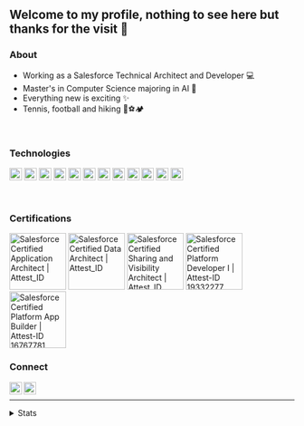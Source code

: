 ## Welcome to my profile, nothing to see here but thanks for the visit 👋


### About
- Working as a Salesforce Technical Architect and Developer 💻
- Master's in Computer Science majoring in AI 🤖
- Everything new is exciting ✨
- Tennis, football and hiking 🎾⚽🏕️

<br/>

### Technologies

<img alt="Salesforce" width="22px" src="https://cdn.jsdelivr.net/npm/simple-icons@v3/icons/salesforce.svg"/> <img alt="Javascript" width="22px" src="https://cdn.jsdelivr.net/npm/simple-icons@v3/icons/javascript.svg"/> <img alt="HTML" width="22px" src="https://cdn.jsdelivr.net/npm/simple-icons@v3/icons/html5.svg"/> <img alt="CSS" width="22px" src="https://cdn.jsdelivr.net/npm/simple-icons@v3/icons/css3.svg"/> <img alt="Java" width="22px" src="https://cdn.jsdelivr.net/npm/simple-icons@v3/icons/java.svg"/> <img alt="Vue" width="22px" src="https://cdn.jsdelivr.net/npm/simple-icons@v3/icons/vue-dot-js.svg"/> <img alt="Node" width="22px" src="https://cdn.jsdelivr.net/npm/simple-icons@v3/icons/node-dot-js.svg"/> <img alt="Web components" width="22px" src="https://cdn.jsdelivr.net/npm/simple-icons@v3/icons/webcomponents-dot-org.svg"/> <img alt="Sass" width="22px" src="https://cdn.jsdelivr.net/npm/simple-icons@v3/icons/sass.svg"/> <img alt="Jekyll" width="22px" src="https://cdn.jsdelivr.net/npm/simple-icons@v3/icons/jekyll.svg"/> <img alt="Python" width="22px" src="https://cdn.jsdelivr.net/npm/simple-icons@v3/icons/python.svg"/> <img alt="Firebase" width="22px" src="https://cdn.jsdelivr.net/npm/simple-icons@v3/icons/firebase.svg"/>

<!--
<img alt="MySQL" width="22px" src="https://cdn.jsdelivr.net/npm/simple-icons@v3/icons/mysql.svg"/>
<img alt="LaTeX" width="22px" src="https://cdn.jsdelivr.net/npm/simple-icons@v3/icons/latex.svg"/>
<img alt="VS Code" width="22px" src="https://cdn.jsdelivr.net/npm/simple-icons@v3/icons/visualstudiocode.svg"/>
<img alt="Adobe inDesign" width="22px" src="https://cdn.jsdelivr.net/npm/simple-icons@v3/icons/adobeindesign.svg"/>
<img alt="Adobe illustrator" width="22px" src="https://cdn.jsdelivr.net/npm/simple-icons@v3/icons/adobeillustrator.svg"/>
<img alt="Adobe Lightroom" width="22px" src="https://cdn.jsdelivr.net/npm/simple-icons@v3/icons/adobelightroomcc.svg"/>
<img alt="Adobe XD" width="22px" src="https://cdn.jsdelivr.net/npm/simple-icons@v3/icons/adobexd.svg"/>
-->

<br/>

### Certifications

<img alt="Salesforce Certified Application Architect | Attest_ID " width="100px" src="https://drm--c.na114.content.force.com/servlet/servlet.ImageServer?id=0153k00000A5Mty&oid=00DF0000000gZsu&lastMod=1617268288000" style="margin: 0px; padding: 0px"/> <img alt="Salesforce Certified Data Architect | Attest_ID " width="100px" src="https://drm--c.na114.content.force.com/servlet/servlet.ImageServer?id=0153k00000BB2nM&oid=00DF0000000gZsu&lastMod=1638349236000"/> <img alt="Salesforce Certified Sharing and Visibility Architect | Attest_ID " width="100px" src="https://drm--c.na114.content.force.com/servlet/servlet.ImageServer?id=0153k00000BB2nq&oid=00DF0000000gZsu&lastMod=1638349821000"/>
<img alt="Salesforce Certified Platform Developer I | Attest-ID 19332277" width="100px" src="https://drm--c.na114.content.force.com/servlet/servlet.ImageServer?id=0153k00000A5Mtz&oid=00DF0000000gZsu&lastMod=1617268528000"/> <img alt="Salesforce Certified Platform App Builder | Attest-ID 16767781" width="100px" src="https://drm--c.na114.content.force.com/servlet/servlet.ImageServer?id=0153k00000A5Mtl&oid=00DF0000000gZsu&lastMod=1617268490000"/>



### Connect

[<img align="left" alt="Hallvard Jore Christensen | LinkedIn" width="22px" src="https://cdn.jsdelivr.net/npm/simple-icons@v3/icons/linkedin.svg"/>][linkedin]
[<img align="left" alt="Hallvard Jore Christensen | Salesforce Trailblazer" width="22px" src="https://cdn.jsdelivr.net/npm/simple-icons@v3/icons/salesforce.svg"/>][trailblazer]

<br/>

-----

<details>
    <summary> Stats </summary>
    <img align="left" alt="GitHub stats" src="https://github-readme-stats.vercel.app/api?username=hajoch&show_icons=true&hide_border=true&count_private=true" />
</details>



[linkedin]: https://linkedin.com/in/hallvardjorechristensen
[trailblazer]: https://trailblazer.me/id/hallvard
